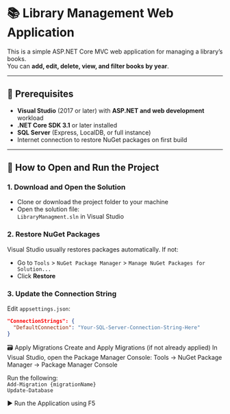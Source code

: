 # 📚 Library Management Web Application

This is a simple ASP.NET Core MVC web application for managing a library’s books.  
You can **add, edit, delete, view, and filter books by year**.

---

## 🔧 Prerequisites

- **Visual Studio** (2017 or later) with **ASP.NET and web development** workload
- **.NET Core SDK 3.1** or later installed
- **SQL Server** (Express, LocalDB, or full instance)
- Internet connection to restore NuGet packages on first build

---

## 🚀 How to Open and Run the Project

### 1. Download and Open the Solution

- Clone or download the project folder to your machine
- Open the solution file:  
  `LibraryManagment.sln` in Visual Studio

### 2. Restore NuGet Packages

Visual Studio usually restores packages automatically. If not:

- Go to `Tools` > `NuGet Package Manager` > `Manage NuGet Packages for Solution...`
- Click **Restore**

### 3. Update the Connection String

Edit `appsettings.json`:

```json
"ConnectionStrings": {
  "DefaultConnection": "Your-SQL-Server-Connection-String-Here"
}
```

🗃️ Apply Migrations
Create and Apply Migrations (if not already applied)
In Visual Studio, open the Package Manager Console:
Tools → NuGet Package Manager → Package Manager Console

Run the following: <br>
`Add-Migration {migrationName}`
<br>
`Update-Database`

▶️ Run the Application using F5
